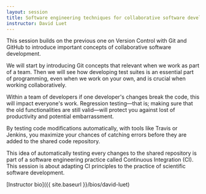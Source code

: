 ```yaml
---
layout: session
title: Software engineering techniques for collaborative software development
instructor: David Luet
---
```


This session builds on the previous one on Version Control with Git and GitHub to introduce important concepts of collaborative software development.

We will start by introducing Git concepts that relevant when we work as part of a team. Then we will see how developing test suites is an essential part of programming, even when we work on your own, and is crucial when working collaboratively.

Within a team of developers if one developer's changes break the code, this will impact everyone's work. Regression testing—that is; making sure that the old functionalities are still valid—will protect you against lost of productivity and potential embarrassment.

By testing code modifications automatically, with tools like Travis or Jenkins, you maximize your chances of catching errors before they are added to the shared code repository.

This idea of automatically testing every changes to the shared repository is part of a software engineering practice called Continuous Integration (CI). This session is about adapting CI principles to the practice of scientific software development.


[Instructor bio]({{ site.baseurl }}/bios/david-luet)
